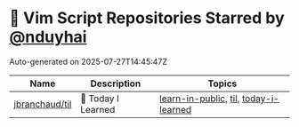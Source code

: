 # 🌟 Vim Script Repositories Starred by [@nduyhai](https://github.com/nduyhai)

Auto-generated on 2025-07-27T14:45:47Z

| Name | Description | Topics |
|------|-------------|-------|
| [jbranchaud/til](https://github.com/jbranchaud/til) | :memo: Today I Learned | [learn-in-public](https://github.com/topics/learn-in-public), [til](https://github.com/topics/til), [today-i-learned](https://github.com/topics/today-i-learned) |
